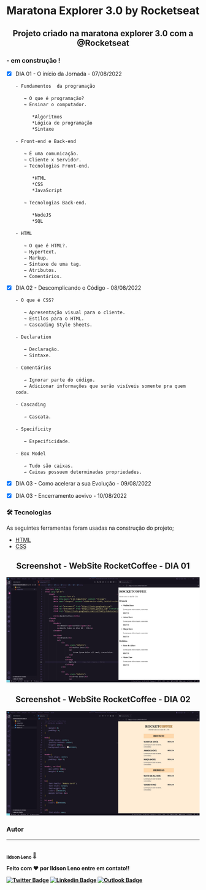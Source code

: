 <h1 align="center">Maratona Explorer 3.0 by Rocketseat</h1>
<h2 align="center">Projeto criado na maratona explorer 3.0 com a @Rocketseat</h2>

### - em construção !

- [x] DIA 01 - O início da Jornada - 07/08/2022
  
      - Fundamentos  da programação
      
         → O que é programação?
         → Ensinar o computador.
         
            *Algoritmos
            *Lógica de programação
            *Sintaxe
            
      - Front-end e Back-end
        
         → É uma comunicação.
         → Cliente x Servidor.
         → Tecnologias Front-end.
         
            *HTML
            *CSS
            *JavaScript
            
         → Tecnologias Back-end.
         
            *NodeJS
            *SQL
            
      - HTML
      
         → O que é HTML?.
         → Hypertext.
         → Markup.
         → Sintaxe de uma tag.
         → Atributos.
         → Comentários.
  
- [x] DIA 02 - Descomplicando o Código - 08/08/2022

      - O que é CSS?
        
         → Apresentação visual para o cliente.
         → Estilos para o HTML.
         → Cascading Style Sheets.

      - Declaration
        
         → Declaração.
         → Sintaxe.
         
      - Comentários
        
         → Ignorar parte do código.
         → Adicionar informações que serão visíveis somente pra quem coda.
         
      - Cascading
        
         → Cascata.
       
      - Specificity
        
         → Especificidade.        
        
      - Box Model
        
         → Tudo são caixas.   
         → Caixas possuem determinadas propriedades.   

- [x] DIA 03 - Como acelerar a sua Evolução - 09/08/2022

- [x] DIA 03 - Encerramento aovivo - 10/08/2022
        
### 🛠 Tecnologias

As seguintes ferramentas foram usadas na construção do projeto;

- [HTML](https://developer.mozilla.org/pt-BR/docs/Web/HTML)
- [CSS](https://developer.mozilla.org/pt-BR/docs/Web/CSS)

<h2 align="center">Screenshot - WebSite RocketCoffee - DIA 01 </h2>

<p align="center">
  <a>
    <img width="800" src="https://github.com/ildsonLeno/MaratonaExplorer3.0/blob/master/assets/DIA%201.jpg?raw=true">
  </a>
</p>

<h2 align="center">Screenshot - WebSite RocketCoffee - DIA 02 </h2>

<p align="center">
  <a>
    <img width="800" src="https://github.com/ildsonLeno/MaratonaExplorer3.0/blob/master/assets/DIA%202.jpg?raw=true">
  </a>
</p>

### Autor
---

<a href="https://github.com/ildsonLeno">
 <img style="border-radius: 50%;" src="https://avatars.githubusercontent.com/u/15676557?s=96&v=4" width="100px;" alt=""/>
 <br />
 <sub><b>Ildson Leno</a> <a href="https://github.com/ildsonLeno" title="GitHub">🚀</a>


Feito com ❤️ por Ildson Leno entre em contato!!

[![Twitter Badge](https://img.shields.io/badge/-@IldsonLeno-1ca0f1?style=flat-square&labelColor=1ca0f1&logo=twitter&logoColor=white&link=https://twitter.com/IldsonLeno)](https://twitter.com/IldsonLeno)
[![Linkedin Badge](https://img.shields.io/badge/-IldsonLeno-blue?style=flat-square&logo=Linkedin&logoColor=white&link=https://www.linkedin.com/in/ildsonleno/)](https://www.linkedin.com/in/ildsonleno/)
[![Outlook Badge](https://img.shields.io/badge/-ildson.leno@outlook.com-blue?style=flat-square&logo=Outlook&logoColor=white&link=mailto:ildson.leno@outlook.com)](mailto:ildson.leno@outloo.com)

